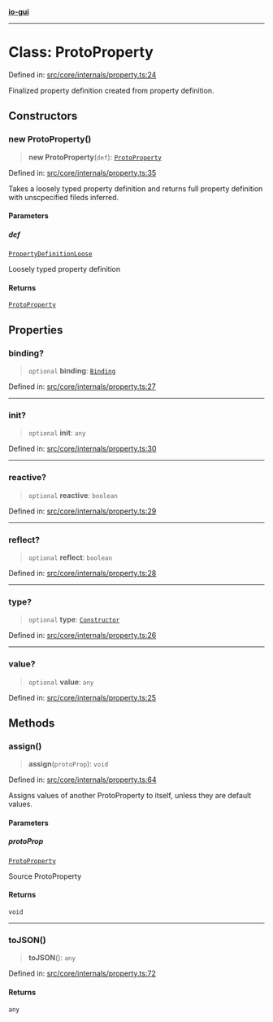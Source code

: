 [**io-gui**](../README.md)

***

# Class: ProtoProperty

Defined in: [src/core/internals/property.ts:24](https://github.com/io-gui/io/blob/main/src/core/internals/property.ts#L24)

Finalized property definition created from property definition.

## Constructors

### new ProtoProperty()

> **new ProtoProperty**(`def`): [`ProtoProperty`](ProtoProperty.md)

Defined in: [src/core/internals/property.ts:35](https://github.com/io-gui/io/blob/main/src/core/internals/property.ts#L35)

Takes a loosely typed property definition and returns full property definition with unscpecified fileds inferred.

#### Parameters

##### def

[`PropertyDefinitionLoose`](../type-aliases/PropertyDefinitionLoose.md)

Loosely typed property definition

#### Returns

[`ProtoProperty`](ProtoProperty.md)

## Properties

### binding?

> `optional` **binding**: [`Binding`](Binding.md)

Defined in: [src/core/internals/property.ts:27](https://github.com/io-gui/io/blob/main/src/core/internals/property.ts#L27)

***

### init?

> `optional` **init**: `any`

Defined in: [src/core/internals/property.ts:30](https://github.com/io-gui/io/blob/main/src/core/internals/property.ts#L30)

***

### reactive?

> `optional` **reactive**: `boolean`

Defined in: [src/core/internals/property.ts:29](https://github.com/io-gui/io/blob/main/src/core/internals/property.ts#L29)

***

### reflect?

> `optional` **reflect**: `boolean`

Defined in: [src/core/internals/property.ts:28](https://github.com/io-gui/io/blob/main/src/core/internals/property.ts#L28)

***

### type?

> `optional` **type**: [`Constructor`](../type-aliases/Constructor.md)

Defined in: [src/core/internals/property.ts:26](https://github.com/io-gui/io/blob/main/src/core/internals/property.ts#L26)

***

### value?

> `optional` **value**: `any`

Defined in: [src/core/internals/property.ts:25](https://github.com/io-gui/io/blob/main/src/core/internals/property.ts#L25)

## Methods

### assign()

> **assign**(`protoProp`): `void`

Defined in: [src/core/internals/property.ts:64](https://github.com/io-gui/io/blob/main/src/core/internals/property.ts#L64)

Assigns values of another ProtoProperty to itself, unless they are default values.

#### Parameters

##### protoProp

[`ProtoProperty`](ProtoProperty.md)

Source ProtoProperty

#### Returns

`void`

***

### toJSON()

> **toJSON**(): `any`

Defined in: [src/core/internals/property.ts:72](https://github.com/io-gui/io/blob/main/src/core/internals/property.ts#L72)

#### Returns

`any`
